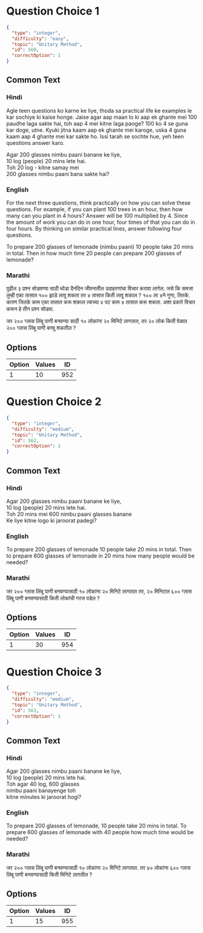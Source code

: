 
# Question Choice 1
```json
{
  "type": "integer",
  "difficulty": "easy",
  "topic": "Unitary Method",
  "id": 560,
  "correctOption": 1
}
```

## Common Text

### Hindi
Agle teen questions ko karne ke liye, thoda sa practical life ke examples le kar sochiye ki kaise honge. Jaise agar aap maan lo ki aap ek ghante mei 100 paudhe laga sakte hai, toh aap 4 mei kitne laga paoge? 100 ko 4 se guna kar doge, utne. Kyuki jitna kaam aap ek ghante mei karoge, uska 4 guna kaam aap 4 ghante mei kar sakte ho. Issi tarah se sochte hue, yeh teen questions answer karo.

Agar 200 glasses nimbu paani banane ke liye,    
10 log (people) 20 mins lete hai.            
Toh 20 log - kitne samay mei                
200 glasses nimbu paani bana sakte hai?


### English
For the next three questions, think practically on how you can solve these questions. For example, if you can plant 100 trees in an hour, then how many can you plant in 4 hours? Answer will be 100 multiplied by 4. Since the amount of work you can do in one hour, four times of that you can do in four hours. By thinking on similar practical lines, answer following four questions.

To prepare 200 glasses of lemonade (nimbu paani)
10 people take 20 mins in total.
Then in how much time 20 people
can prepare 200 glasses of lemonade?


### Marathi
पुढील ३ प्रश्न सोडवण्या साठी थोडा दैनंदिन जीवनातील उदाहरणांचा विचार
करावा लागेल. जसे कि समजा तुम्ही एका तासात १०० झाडे लावू शकता तर ४
तासात किती लावू शकाल ? १०० ला ४ने गुणा, तितके.
कारण जितके काम एका तासात करू शकाल त्याच्या ४ पट काम ४ तासात करू
शकता. अशा प्रकारे विचार करून हे तीन प्रश्न सोडवा.

जर २०० ग्लास लिंबू पाणी बनवण्या साठी १० लोकांना २० मिनिटे लागतात, तर
२० लोक किती वेळात २०० ग्लास लिंबू पाणी बनवू शकतील ?
## Options
| Option | Values | ID |
|:---|:---|:---:|
| 1 | 10 | 952 |

# Question Choice 2
```json
{
  "type": "integer",
  "difficulty": "medium",
  "topic": "Unitary Method",
  "id": 562,
  "correctOption": 1
}
```

## Common Text

### Hindi
Agar 200 glasses nimbu paani banane ke liye,    
10 log (people) 20 mins lete hai.            
Toh 20 mins mei 600 nimbu paani glasses banane    
Ke liye kitne logo ki jaroorat padegi?            


### English
To prepare 200 glasses of lemonade
10 people take 20 mins in total.
Then to prepare 600 glasses of lemonade in 20 
mins how many people would be needed?


### Marathi
जर २०० ग्लास लिंबू पाणी बनवण्यासाठी १० लोकांना २० मिनिटे लागतात तर,
२० मिनिटात ६०० ग्लास लिंबू पाणी बनवण्यासाठी किती लोकांची गरज पडेल ?


## Options
| Option | Values | ID |
|:---|:---|:---:|
| 1 | 30 | 954 |

# Question Choice 3
```json
{
  "type": "integer",
  "difficulty": "medium",
  "topic": "Unitary Method",
  "id": 563,
  "correctOption": 1
}
```

## Common Text

### Hindi
Agar 200 glasses nimbu paani banane ke liye,    
10 log (people) 20 mins lete hai.        
Toh agar 40 log, 600 glasses            
nimbu paani banayenge toh            
kitne minutes ki jaroorat hogi?        


### English
To prepare 200 glasses of lemonade,
10 people take 20 mins in total.
To prepare 600 glasses of 
lemonade with 40 people
how much time would be needed?


### Marathi
जर २०० ग्लास लिंबू पाणी बनवण्यासाठी १० लोकांना २० मिनिटे लागतात. तर
४० लोकांना ६०० ग्लास लिंबू पाणी बनवण्यासाठी किती मिनिटे लागतील ?


## Options
| Option | Values | ID |
|:---|:---|:---:|
| 1 | 15 | 955 |
